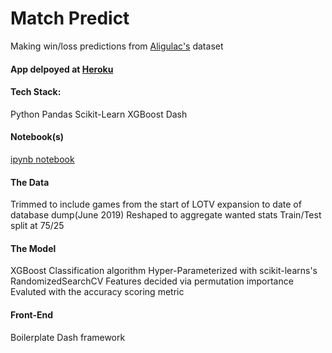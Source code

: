 # Match Predict
Making win/loss predictions from [Aligulac's](http://aligulac.com/) dataset

#### App delpoyed at [Heroku](https://sc2predict.herokuapp.com/) <br>

#### Tech Stack: <br/>
Python
Pandas
Scikit-Learn
XGBoost
Dash
#### Notebook(s)
[ipynb notebook](https://github.com/mjh09/match-predict/blob/master/notebooks/alig_predict.ipynb)

#### The Data
Trimmed to include games from the start of LOTV expansion to date of database dump(June 2019)
Reshaped to aggregate wanted stats
Train/Test split at 75/25

#### The Model
XGBoost Classification algorithm
Hyper-Parameterized with scikit-learns's RandomizedSearchCV
Features decided via permutation importance
Evaluted with the accuracy scoring metric

#### Front-End
Boilerplate Dash framework
